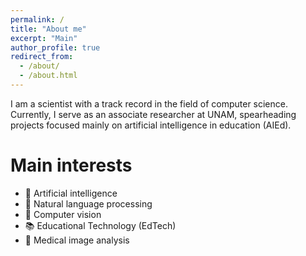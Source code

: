 ```yaml
---
permalink: /
title: "About me"
excerpt: "Main"
author_profile: true
redirect_from: 
  - /about/
  - /about.html
---
```


I am a scientist with a track record in the field of computer science. Currently, I serve as an associate researcher at UNAM, spearheading projects focused mainly on artificial intelligence in education (AIEd).

Main interests
======
* 👾 Artificial intelligence
* 💬 Natural language processing
* 👀 Computer vision
* 📚 Educational Technology (EdTech)
* 🏥 Medical image analysis  

<script src="https://cdn.botpress.cloud/webchat/v2.2/inject.js"></script>
<script src="https://files.bpcontent.cloud/2025/01/29/18/20250129184600-0XX3VBYS.js"></script>
    